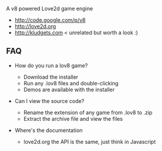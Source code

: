 A v8 powered Love2d game engine

  * http://code.google.com/p/v8
  * http://love2d.org
  * http://kludgets.com < unrelated but worth a look :)

## FAQ ##

  * How do you run a lov8 game?
    * Download the installer
    * Run any .lov8 files and double-clicking
    * Demos are available with the installer

  * Can I view the source code?
    * Rename the extension of any game from .lov8 to .zip
    * Extract the archive file and view the files

  * Where's the documentation
    * love2d.org the API is the same, just think in Javascript